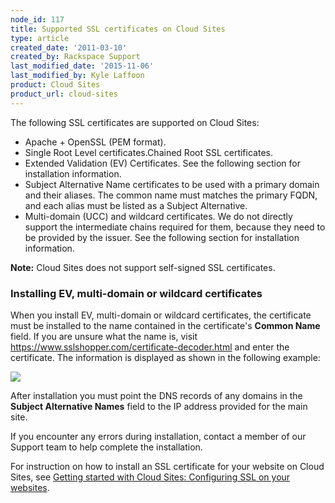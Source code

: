 ```yaml
---
node_id: 117
title: Supported SSL certificates on Cloud Sites
type: article
created_date: '2011-03-10'
created_by: Rackspace Support
last_modified_date: '2015-11-06'
last_modified_by: Kyle Laffoon
product: Cloud Sites
product_url: cloud-sites
---
```


The following SSL certificates are supported on Cloud Sites:


-   Apache + OpenSSL (PEM format).
-   Single Root Level certificates.Chained Root SSL certificates.
-   Extended Validation (EV) Certificates. See the following section for
    installation information.
-   Subject Alternative Name certificates to be used with a primary
    domain and their aliases. The common name must matches the primary
    FQDN, and each alias must be listed as a Subject Alternative.
-   Multi-domain (UCC) and wildcard certificates. We do not directly
    support the intermediate chains required for them, because they need
    to be provided by the issuer. See the following section for
    installation information.

**Note:** Cloud Sites does not support self-signed SSL
certificates.

### Installing EV, multi-domain or wildcard certificates

When you install EV, multi-domain or wildcard certificates, the
certificate must be installed to the name contained in the certificate's
**Common Name** field. If you are unsure what the name is,
visit https://www.sslshopper.com/certificate-decoder.html and enter the
certificate. The information is displayed as shown in the following
example:

![](https://8026b2e3760e2433679c-fffceaebb8c6ee053c935e8915a3fbe7.ssl.cf2.rackcdn.com/field/image/cert_info.png)

After installation you must point the DNS records of any domains in the
**Subject Alternative Names** field to the IP address provided for the
main site.

If you encounter any errors during installation, contact a member of our
Support team to help complete the installation.

For instruction on how to install an SSL certificate for your website on
Cloud Sites, see [Getting started with Cloud Sites: Configuring SSL on your websites](/how-to/getting-started-with-cloud-sites-configuring-ssl-on-your-websites).
